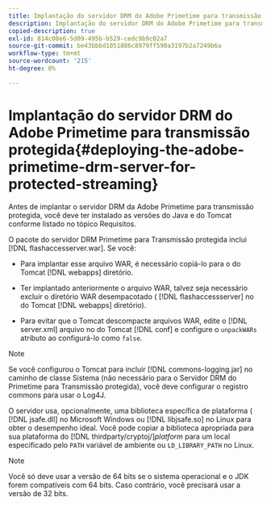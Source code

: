 ```yaml
---
title: Implantação do servidor DRM do Adobe Primetime para transmissão protegida
description: Implantação do servidor DRM do Adobe Primetime para transmissão protegida
copied-description: true
exl-id: 814c08e6-5d09-495b-b529-cedc9b9c02a7
source-git-commit: be43bbbd1051886c8979ff590a3197b2a7249b6a
workflow-type: tm+mt
source-wordcount: '215'
ht-degree: 0%

---
```


# Implantação do servidor DRM do Adobe Primetime para transmissão protegida{#deploying-the-adobe-primetime-drm-server-for-protected-streaming}

Antes de implantar o servidor DRM da Adobe Primetime para transmissão protegida, você deve ter instalado as versões do Java e do Tomcat conforme listado no tópico Requisitos.

O pacote do servidor DRM Primetime para Transmissão protegida inclui [!DNL flashaccesserver.war]. Se você:

* Para implantar esse arquivo WAR, é necessário copiá-lo para o do Tomcat [!DNL webapps] diretório.
* Ter implantado anteriormente o arquivo WAR, talvez seja necessário excluir o diretório WAR desempacotado ( [!DNL flashaccessserver] no do Tomcat [!DNL webapps] diretório).

* Para evitar que o Tomcat descompacte arquivos WAR, edite o [!DNL server.xml] arquivo no do Tomcat [!DNL conf] e configure o `unpackWARs` atributo ao configurá-lo como `false`.

>[!NOTE]
>
>Se você configurou o Tomcat para incluir [!DNL commons-logging.jar] no caminho de classe Sistema (não necessário para o Servidor DRM do Primetime para Transmissão protegida), você deve configurar o registro commons para usar o Log4J.

O servidor usa, opcionalmente, uma biblioteca específica de plataforma ( [!DNL jsafe.dll] no Microsoft Windows ou [!DNL libjsafe.so] no Linux para obter o desempenho ideal. Você pode copiar a biblioteca apropriada para sua plataforma do [!DNL thirdparty/cryptoj/]*platform* para um local especificado pelo `PATH` variável de ambiente ou `LD_LIBRARY_PATH` no Linux.

>[!NOTE]
>
>Você só deve usar a versão de 64 bits se o sistema operacional e o JDK forem compatíveis com 64 bits. Caso contrário, você precisará usar a versão de 32 bits.
